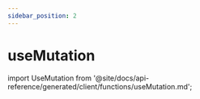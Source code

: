 ```yaml
---
sidebar_position: 2
---
```


# useMutation

import UseMutation from '@site/docs/api-reference/generated/client/functions/useMutation.md';

<UseMutation /> 
